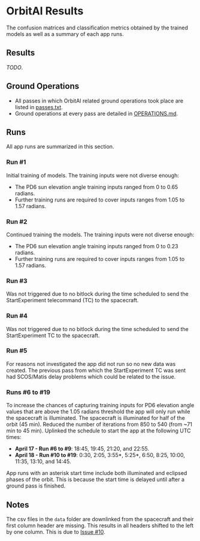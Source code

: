 # OrbitAI Results
The confusion matrices and classification metrics obtained by the trained models as well as a summary of each app runs.

## Results
_TODO_.

## Ground Operations
- All passes in which OrbitAI related ground operations took place are listed in [passes.txt](passes.txt).
- Ground operations at every pass are detailed in [OPERATIONS.md](OPERATIONS.md).

## Runs
All app runs are summarized in this section.
### Run #1
Initial training of models. The training inputs were not diverse enough:
- The PD6 sun elevation angle training inputs ranged from 0 to 0.65 radians.
- Further training runs are required to cover inputs ranges from 1.05 to 1.57 radians.
### Run #2
Continued training the models. The training inputs were not diverse enough:
- The PD6 sun elevation angle training inputs ranged from 0 to 0.23 radians.
- Further training runs are required to cover inputs ranges from 1.05 to 1.57 radians.
### Run #3
Was not triggered due to no bitlock during the time scheduled to send the StartExperiment telecommand (TC) to the spacecraft.

### Run #4
Was not triggered due to no bitlock during the time scheduled to send the StartExperiment TC to the spacecraft.

### Run #5
For reasons not investigated the app did not run so no new data was created. The previous pass from which the StartExperiment TC was sent had SCOS/Matis delay problems which could be related to the issue.

### Runs #6 to #19
To increase the chances of capturing training inputs for PD6 elevation angle values that are above the 1.05 radians threshold the app will only run while the spacecraft is illuminated. The spacecraft is illuminated for half of the orbit (45 min). Reduced the number of iterations from 850 to 540 (from ~71 min to 45 min). Uplinked the schedule to start the app at the following UTC times: 
 - **April 17 - Run \#6 to \#9**: 18:45, 19:45, 21:20, and 22:55.
 - **April 18 - Run \#10 to \#19**: 0:30, 2:05, 3:55*, 5:25*, 6:50, 8:25, 10:00, 11:35, 13:10, and 14:45.

App runs with an asterisk start time include both illuminated and eclipsed phases of the orbit. This is because the start time is delayed until after a ground pass is finished.

## Notes
The csv files in the `data` folder are downlinked from the spacecraft and their first column header are missing. This results in all headers shifted to the left by one column. This is due to [Issue #10](https://github.com/georgeslabreche/opssat-orbitai/issues/10).